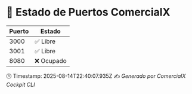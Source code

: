 # 🧾 Estado de Puertos ComercialX

| Puerto | Estado |
|--------|--------|
| 3000 | ✅ Libre |
| 3001 | ✅ Libre |
| 8080 | ❌ Ocupado |

🕒 Timestamp: 2025-08-14T22:40:07.935Z
✍️ *Generado por ComercialX Cockpit CLI*
